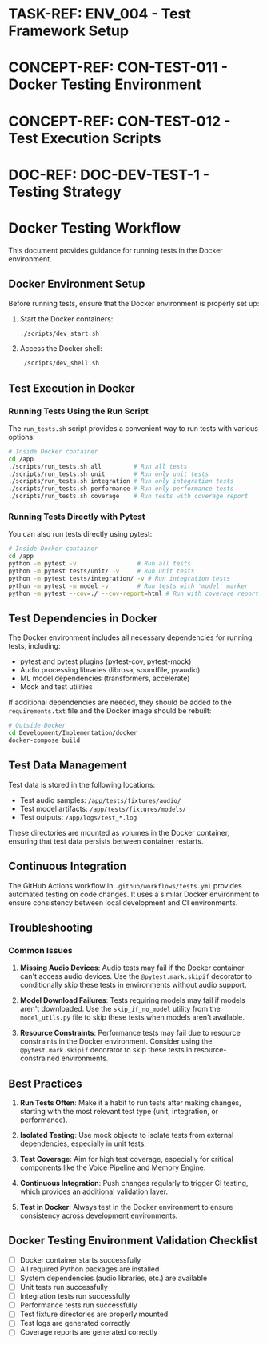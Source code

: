 # TASK-REF: ENV_004 - Test Framework Setup
# CONCEPT-REF: CON-TEST-011 - Docker Testing Environment
# CONCEPT-REF: CON-TEST-012 - Test Execution Scripts
# DOC-REF: DOC-DEV-TEST-1 - Testing Strategy

# Docker Testing Workflow

This document provides guidance for running tests in the Docker environment.

## Docker Environment Setup

Before running tests, ensure that the Docker environment is properly set up:

1. Start the Docker containers:
   ```bash
   ./scripts/dev_start.sh
   ```

2. Access the Docker shell:
   ```bash
   ./scripts/dev_shell.sh
   ```

## Test Execution in Docker

### Running Tests Using the Run Script

The `run_tests.sh` script provides a convenient way to run tests with various options:

```bash
# Inside Docker container
cd /app
./scripts/run_tests.sh all         # Run all tests
./scripts/run_tests.sh unit        # Run only unit tests
./scripts/run_tests.sh integration # Run only integration tests
./scripts/run_tests.sh performance # Run only performance tests
./scripts/run_tests.sh coverage    # Run tests with coverage report
```

### Running Tests Directly with Pytest

You can also run tests directly using pytest:

```bash
# Inside Docker container
cd /app
python -m pytest -v                 # Run all tests
python -m pytest tests/unit/ -v     # Run unit tests
python -m pytest tests/integration/ -v # Run integration tests
python -m pytest -m model -v        # Run tests with 'model' marker
python -m pytest --cov=./ --cov-report=html # Run with coverage report
```

## Test Dependencies in Docker

The Docker environment includes all necessary dependencies for running tests, including:

- pytest and pytest plugins (pytest-cov, pytest-mock)
- Audio processing libraries (librosa, soundfile, pyaudio)
- ML model dependencies (transformers, accelerate)
- Mock and test utilities

If additional dependencies are needed, they should be added to the `requirements.txt` file and the Docker image should be rebuilt:

```bash
# Outside Docker
cd Development/Implementation/docker
docker-compose build
```

## Test Data Management

Test data is stored in the following locations:

- Test audio samples: `/app/tests/fixtures/audio/`
- Test model artifacts: `/app/tests/fixtures/models/`
- Test outputs: `/app/logs/test_*.log`

These directories are mounted as volumes in the Docker container, ensuring that test data persists between container restarts.

## Continuous Integration

The GitHub Actions workflow in `.github/workflows/tests.yml` provides automated testing on code changes. It uses a similar Docker environment to ensure consistency between local development and CI environments.

## Troubleshooting

### Common Issues

1. **Missing Audio Devices**: Audio tests may fail if the Docker container can't access audio devices. Use the `@pytest.mark.skipif` decorator to conditionally skip these tests in environments without audio support.

2. **Model Download Failures**: Tests requiring models may fail if models aren't downloaded. Use the `skip_if_no_model` utility from the `model_utils.py` file to skip these tests when models aren't available.

3. **Resource Constraints**: Performance tests may fail due to resource constraints in the Docker environment. Consider using the `@pytest.mark.skipif` decorator to skip these tests in resource-constrained environments.

## Best Practices

1. **Run Tests Often**: Make it a habit to run tests after making changes, starting with the most relevant test type (unit, integration, or performance).

2. **Isolated Testing**: Use mock objects to isolate tests from external dependencies, especially in unit tests.

3. **Test Coverage**: Aim for high test coverage, especially for critical components like the Voice Pipeline and Memory Engine.

4. **Continuous Integration**: Push changes regularly to trigger CI testing, which provides an additional validation layer.

5. **Test in Docker**: Always test in the Docker environment to ensure consistency across development environments.

## Docker Testing Environment Validation Checklist

- [ ] Docker container starts successfully
- [ ] All required Python packages are installed
- [ ] System dependencies (audio libraries, etc.) are available
- [ ] Unit tests run successfully
- [ ] Integration tests run successfully
- [ ] Performance tests run successfully
- [ ] Test fixture directories are properly mounted
- [ ] Test logs are generated correctly
- [ ] Coverage reports are generated correctly